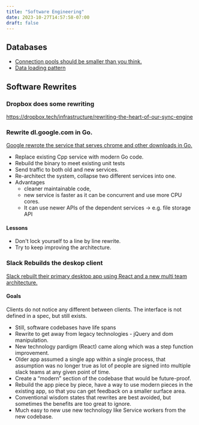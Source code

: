 ```yaml
---
title: "Software Engineering"
date: 2023-10-27T14:57:58-07:00
draft: false
---
```


## Databases
* [Connection pools should be smaller than you think.](https://github.com/brettwooldridge/HikariCP/wiki/About-Pool-Sizing)
* [Data loading pattern](https://sophiebits.com/2020/01/01/fast-maintainable-db-patterns.html)


## 

## Software Rewrites

### Dropbox does some rewriting
https://dropbox.tech/infrastructure/rewriting-the-heart-of-our-sync-engine

### Rewrite dl.google.com in Go.

[Google rewrote the service that serves chrome and other downloads in Go.][1]

* Replace existing Cpp service with modern Go code.
* Rebuild the binary to meet existing unit tests
* Send traffic to both old and new services.
* Re-architect the system, collapse two different services into one.
* Advantages
   * cleaner maintainable code,
   * new service is faster as it can be concurrent and use more CPU cores.
   * It can use newer APIs of the dependent services -> e.g. file storage API

#### Lessons

* Don't lock yourself to a line by line rewrite.
* Try to keep improving the architecture.

### Slack Rebuilds the deskop client

[Slack rebuilt their primary desktop app using React and a new multi team
architecture.][2]


#### Goals

Clients do not notice any different between clients. The interface is not
defined in a spec, but still exists.

* Still, software codebases have life spans
* Rewrite to get away from legacy technologies - jQuery and dom manipulation.
* New technology pardigm (React) came along which was a step function improvement.
* Older app assumed a single app within a single process, that assumption
  was no longer true as lot of people are signed into multiple slack teams
  at any given point of time.
* Create a “modern” section of the codebase that would be future-proof.
* Rebuild the app piece by piece, have a way to use modern pieces in the
  existing app, so that you can get feedback on a smaller surface area.
* Conventional wisdom states that rewrites are best avoided, but sometimes the benefits are too great to ignore.
* Much easy to new use new technology like Service workers from the new codebase.


[1]: https://talks.golang.org/2013/oscon-dl.slide#1
[2]: https://slack.engineering/rebuilding-slack-on-the-desktop-308d6fe94ae4
